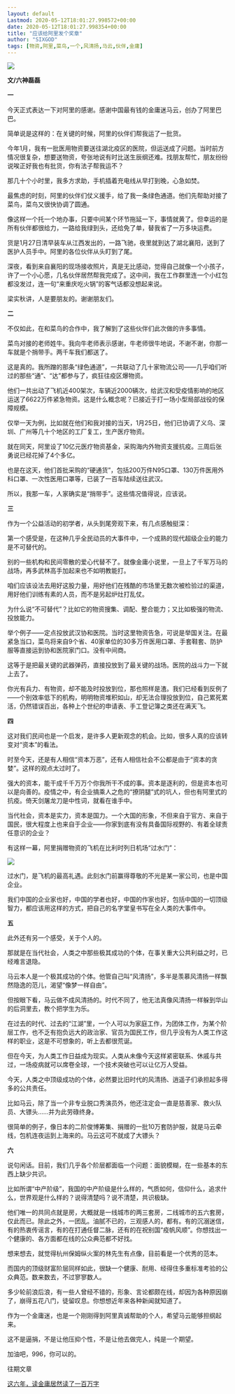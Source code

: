 ```yaml
---
layout: default
Lastmod: 2020-05-12T18:01:27.998572+00:00
date: 2020-05-12T18:01:27.998354+00:00
title: "应该给阿里发个奖章"
author: "SIXGOD"
tags: [物资,阿里,菜鸟,一个,风清扬,马云,伙伴,金庸]
---
```


![](https://images.weserv.nl/?url=https%3A//mmbiz.qpic.cn/mmbiz_jpg/EC7unEiaL8xpRib1KYOhQDGTUO57ic6teGmPnFzlgWFvV8ic4a3ibaJEMIIN973ic1gwN7najJWf7oUuaUeMsQH90AWg/640%3Fwx_fmt%3Djpeg)

**文/六神磊磊**  

**一**

今天正式表达一下对阿里的感谢。感谢中国最有钱的金庸迷马云，创办了阿里巴巴。

简单说是这样的：在关键的时候，阿里的伙伴们帮我运了一批货。

今年1月，我有一批医用物资要送往湖北疫区的医院，但运送成了问题。当时前方情况很复杂，想要送物资，夸张地说有时比送生辰纲还难。找朋友帮忙，朋友纷纷说唉正好我也有批货，你有法子帮我运不？

那几十个小时里，我多方求助，手机插着充电线从早打到晚，心急如焚。

最焦虑的时刻，阿里的伙伴们仗义援手，给了我一条绿色通道。他们先帮助对接了菜鸟，菜鸟又很快协调了圆通。

  

像这样一个托一个地办事，只要中间某个环节拖延一下，事情就黄了。但幸运的是所有伙伴都很给力，一路给我绿到头，还给免了单，替我省了一万多块运费。  

货是1月27日清早装车从江西发出的，一路飞驰，夜里就到达了湖北襄阳，送到了医护人员手中。阿里的各位伙伴从头盯到了尾。

深夜，看到来自襄阳的现场接收照片，真是无比感动，觉得自己就像一个小孩子，许了一个小心愿，几名伙伴居然帮我完成了。这中间，我在工作群里连一个小红包都没发过，连一句“来重庆吃火锅”的客气话都没想起来说。

梁实秋讲，人是要朋友的。谢谢朋友们。

**二**

不仅如此，在和菜鸟的合作中，我了解到了这些伙伴们此次做的许多事情。

菜鸟对接的老师姓牛。我向牛老师表示感谢，牛老师很牛地说，不谢不谢，你那一车就是个捎带手。两千车我们都送了。

这是真的。我所蹭的那条“绿色通道”，一共联动了几十家物流公司——几乎咱们听过的那些“通”、“达”都参与了，疯狂往疫区爆物资。

他们一共出动了飞机近400架次，车辆近2000辆次，给武汉和受疫情影响的地区运送了6622万件紧急物资。这是什么概念呢？已接近于打一场小型局部战役的保障规模。

仅举一天为例，比如就在他们和我对接的当天，1月25日，他们已协调了义乌、深圳、广州等几十个地区的工厂复工，生产医疗物资。

就在同天，阿里设了10亿元医疗物资基金，采购海内外物资支援抗疫。三周后张勇说已经花掉了4个多亿。

也是在这天，他们首批采购的“硬通货”，包括200万件N95口罩、130万件医用外科口罩、一次性医用口罩等，已装了一百车陆续送往武汉。

所以，我那一车，人家确实是“捎带手”。这些情况值得说，应该说。

**三**

作为一个公益活动的初学者，从头到尾旁观下来，有几点感触挺深：

第一个感受是，在这种几乎全民动员的大事件中，一个成熟的现代超级企业的能力是不可替代的。

别的一些机构和民间零散的爱心代替不了。就像金庸小说里，一旦上了千军万马的战场，再多武林高手加起来也不如明教能打。

咱们应该设法去用好这股力量，用好他们在残酷的市场里无数次被检验过的渠道，用好他们训练有素的人员，而不是另起炉灶打乱仗。

为什么说“不可替代”？比如它的物资搜集、调配、整合能力；又比如极强的物流、投放能力。

举个例子——定点投放武汉协和医院。当时这里物资告急，可说是举国关注。在最紧急当口，菜鸟将来自9个省、40家单位的30多万件医用口罩、手套鞋套、防护服等直接运到协和医院家门口。没有中间商。

这等于是把最关键的武器弹药，直接投放到了最关键的战场。医院的战斗力一下就上去了。

你光有兵力、有物资，却不能及时投放到位，那也照样是渣。我们已经看到反例了——个别效率低下的机构，明明物资堆积如山，却无法合理投放到位，自己累死累活，仍然错误百出，各种上个世纪的申请表、手工登记簿之类还在满天飞。

**四**

这对我们民间也是一个启发，是许多人更新观念的机会。比如，很多人真的应该转变对“资本”的看法。

时至今天，还是有人相信“资本万恶”，还有人相信社会不公都是由于“资本的贪婪”。这样的观点太过时了。

强大的资本，能干成千千万万个你我所干不成的事。资本是逐利的，但是资本也可以是向善的。疫情之中，有企业搞乘人之危的“撩阴腿”式的坑人，但也有阿里式的抗疫。倚天剑屠龙刀是中性词，就看在谁手中。

当代社会，资本是实力，资本是国力。一个大国的形象，不但来自于官方、来自于国民，很大程度上也来自于企业——你家到底有没有具备国际视野的、有着全球责任意识的企业？

有这样一幕，阿里捐赠物资的飞机在比利时列日机场“过水门”：

![](https://images.weserv.nl/?url=https%3A//mmbiz.qpic.cn/mmbiz_jpg/EC7unEiaL8xpRib1KYOhQDGTUO57ic6teGm2bh48noibFdsKtxcglGFQV7UKyFSPwCppemjvRefleW3libsA6hicCo4g/640%3Fwx_fmt%3Djpeg)

过水门，是飞机的最高礼遇。此刻水门前赢得尊敬的不光是某一家公司，也是中国企业。

我们中国的企业家也好，中国的学者也好，中国的作家也好，包括中国的一切顶级智力，都应该用这样的方式，把自己的名字堂皇书写在全人类的大事件中。

**五**

此外还有另一个感受，关于个人的。

  

那就是在当代社会，人类之中那些极其成功的个体，在事关重大公共利益之时，已经难言退隐。

马云本人是一个极其成功的个体。他管自己叫“风清扬”，多半是羡慕风清扬一样飘然隐逸的范儿，渴望“像梦一样自由”。

但按眼下看，马云做不成风清扬的。时代不同了，他无法真像风清扬一样躲到华山的后洞里去，教个把学生为乐。

在过去的时代、过去的“江湖”里，一个人可以为家庭工作，为团体工作，为某个阶层工作，也不乏有抱负远大的政治家、官员为国民工作，但几乎没有为人类工作这样的职业，这是不可想象的，听上去都很荒诞。

但在今天，为人类工作日益成为现实。人类从未像今天这样紧密联系、休戚与共过，一场疫病就可以席卷全球，一个技术突破也可以让亿万人受益。

今天，人类之中顶级成功的个体，必然要比旧时代的风清扬、逍遥子们承担起多得多的公共责任。

比如马云，除了当一个非专业脱口秀演员外，他还注定会一直是慈善家、救火队员、大镖头……并为此劳碌终身。

很简单的例子，像日本的二阶俊博筹集、捐赠的一批10万套防护服，就是马云牵线，包机连夜运到上海来的。马云这可不就成了大镖头？

**六**

说句闲话。目前，我们几乎各个阶层都面临一个问题：面貌模糊，在一些基本的东西上缺少共识。

比如所谓“中产阶级”，我国的中产阶级是什么样的，气质如何，信仰什么，追求什么，世界观是什么样的？说得清楚吗？说不清楚，共识极缺。

他们唯一的共同点就是房，大概就是一线城市的两三套房，二线城市的五六套房，仅此而已。除此之外，一团乱。油腻不已的，三观感人的，都有。有的沉溺迷信，有的热衷传谣言，有的在打通任督二脉，还有的在祝别国“疫帆风顺”。你想找出一个健康的、各方面都在线的公众典范都不好找。

想来想去，就觉得杭州保姆纵火案的林先生有点像，目前看是一个优秀的范本。

而国内的顶级财富阶层同样如此，很缺一个健康、耐用、经得住多重标准考验的公众典范。数来数去，不过寥寥数人。

多少轮前浪后浪，有一些人曾经不错的，形象、言论都颇在线，却因为各种原因崩了，崩得五花八门，徒留叹息。你想想近年来各种新闻就知道了。

作为一个金庸迷，也是一个刚刚得到阿里真诚帮助的个人，希望马云能够担纲起来。

这不是逼捐，不是让他压抑个性，不是让他去做完人，纯是一个期望。

加油吧，996，你可以的。

往期文章

[这六年，读金庸居然读了一百万字](http://mp.weixin.qq.com/s?__biz=MzA4NDEzNTMyMA==&mid=2650320112&idx=1&sn=39cb3f6bb923591cc6e2006ffe022067&chksm=87e7d007b0905911b33f639d28f921161b01ba0b77c1548f82f265ae9d108421935312d1e1a4&scene=21#wechat_redirect)

